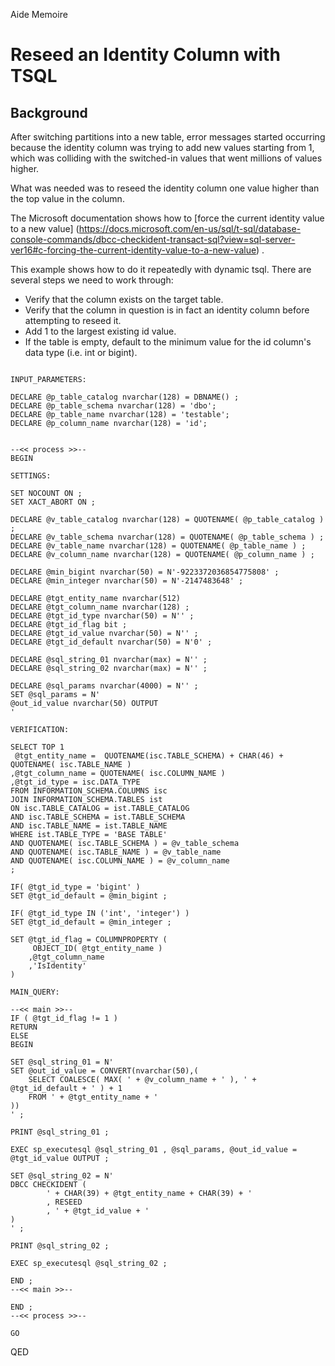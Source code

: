 Aide Memoire 

Reseed an Identity Column with TSQL 
=================================== 

## Background 
After switching partitions into a new table, error messages started occurring because the identity column was trying to add new values starting from 1, which was colliding with the switched-in values that went millions of values higher. 

What was needed was to reseed the identity column one value higher than the top value in the column. 

The Microsoft documentation shows how to [force the current identity value to a new value] (https://docs.microsoft.com/en-us/sql/t-sql/database-console-commands/dbcc-checkident-transact-sql?view=sql-server-ver16#c-forcing-the-current-identity-value-to-a-new-value) .

This example shows how to do it repeatedly with dynamic tsql. There are several steps we need to work through: 
- Verify that the column exists on the target table. 
- Verify that the column in question is in fact an identity column before attempting to reseed it.
- Add 1 to the largest existing id value. 
- If the table is empty, default to the minimum value for the id column's data type (i.e. int or bigint). 
 

```tsql 

INPUT_PARAMETERS: 

DECLARE @p_table_catalog nvarchar(128) = DBNAME() ; 
DECLARE @p_table_schema nvarchar(128) = 'dbo'; 
DECLARE @p_table_name nvarchar(128) = 'testable'; 
DECLARE @p_column_name nvarchar(128) = 'id'; 


--<< process >>-- 
BEGIN 

SETTINGS: 

SET NOCOUNT ON ; 
SET XACT_ABORT ON ; 

DECLARE @v_table_catalog nvarchar(128) = QUOTENAME( @p_table_catalog ) ; 
DECLARE @v_table_schema nvarchar(128) = QUOTENAME( @p_table_schema ) ; 
DECLARE @v_table_name nvarchar(128) = QUOTENAME( @p_table_name ) ; 
DECLARE @v_column_name nvarchar(128) = QUOTENAME( @p_column_name ) ; 

DECLARE @min_bigint nvarchar(50) = N'-9223372036854775808' ; 
DECLARE @min_integer nvarchar(50) = N'-2147483648' ; 

DECLARE @tgt_entity_name nvarchar(512) 
DECLARE @tgt_column_name nvarchar(128) ; 
DECLARE @tgt_id_type nvarchar(50) = N'' ; 
DECLARE @tgt_id_flag bit ; 
DECLARE @tgt_id_value nvarchar(50) = N'' ; 
DECLARE @tgt_id_default nvarchar(50) = N'0' ;

DECLARE @sql_string_01 nvarchar(max) = N'' ;  
DECLARE @sql_string_02 nvarchar(max) = N'' ; 

DECLARE @sql_params nvarchar(4000) = N'' ; 
SET @sql_params = N' 
@out_id_value nvarchar(50) OUTPUT  
' 

VERIFICATION: 

SELECT TOP 1 
 @tgt_entity_name =  QUOTENAME(isc.TABLE_SCHEMA) + CHAR(46) + QUOTENAME( isc.TABLE_NAME ) 
,@tgt_column_name = QUOTENAME( isc.COLUMN_NAME ) 
,@tgt_id_type = isc.DATA_TYPE  
FROM INFORMATION_SCHEMA.COLUMNS isc 
JOIN INFORMATION_SCHEMA.TABLES ist 
ON isc.TABLE_CATALOG = ist.TABLE_CATALOG 
AND isc.TABLE_SCHEMA = ist.TABLE_SCHEMA 
AND isc.TABLE_NAME = ist.TABLE_NAME 
WHERE ist.TABLE_TYPE = 'BASE TABLE' 
AND QUOTENAME( isc.TABLE_SCHEMA ) = @v_table_schema  
AND QUOTENAME( isc.TABLE_NAME ) = @v_table_name 
AND QUOTENAME( isc.COLUMN_NAME ) = @v_column_name   
; 

IF( @tgt_id_type = 'bigint' ) 
SET @tgt_id_default = @min_bigint ; 

IF( @tgt_id_type IN ('int', 'integer') ) 
SET @tgt_id_default = @min_integer ;

SET @tgt_id_flag = COLUMNPROPERTY (
     OBJECT_ID( @tgt_entity_name ) 
    ,@tgt_column_name 
    ,'IsIdentity' 
)

MAIN_QUERY: 

--<< main >>-- 
IF ( @tgt_id_flag != 1 ) 
RETURN 
ELSE  
BEGIN 

SET @sql_string_01 = N' 
SET @out_id_value = CONVERT(nvarchar(50),(
    SELECT COALESCE( MAX( ' + @v_column_name + ' ), ' + @tgt_id_default + ' ) + 1  
    FROM ' + @tgt_entity_name + ' 
))  
' ;  

PRINT @sql_string_01 ; 

EXEC sp_executesql @sql_string_01 , @sql_params, @out_id_value = @tgt_id_value OUTPUT ;  

SET @sql_string_02 = N' 
DBCC CHECKIDENT ( 
        ' + CHAR(39) + @tgt_entity_name + CHAR(39) + ' 
        , RESEED 
        , ' + @tgt_id_value + ' 
)  
' ; 

PRINT @sql_string_02 ; 

EXEC sp_executesql @sql_string_02 ; 

END ; 
--<< main >>-- 

END ; 
--<< process >>-- 

GO 

``` 


QED 